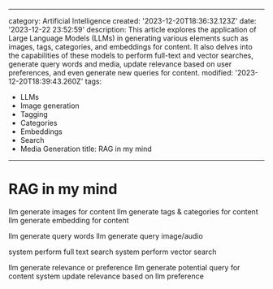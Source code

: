 ------
category: Artificial Intelligence
created: '2023-12-20T18:36:32.123Z'
date: '2023-12-22 23:52:59'
description: This article explores the application of Large Language Models (LLMs)
  in generating various elements such as images, tags, categories, and embeddings
  for content. It also delves into the capabilities of these models to perform full-text
  and vector searches, generate query words and media, update relevance based on user
  preferences, and even generate new queries for content.
modified: '2023-12-20T18:39:43.260Z'
tags:
- LLMs
- Image generation
- Tagging
- Categories
- Embeddings
- Search
- Media Generation
title: RAG in my mind
------

# RAG in my mind

llm generate images for content
llm generate tags & categories for content
llm generate embedding for content

llm generate query words
llm generate query image/audio

system perform full text search
system perform vector search

llm generate relevance or preference
llm generate potential query for content
system update relevance based on llm preference
